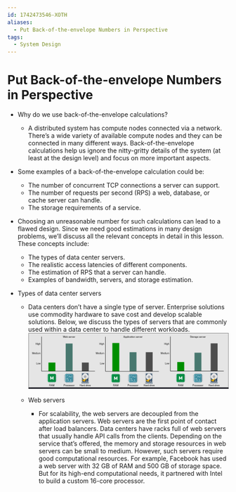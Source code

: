```yaml
---
id: 1742473546-XOTH
aliases:
  - Put Back-of-the-envelope Numbers in Perspective
tags:
  - System Design
---
```


# Put Back-of-the-envelope Numbers in Perspective

- Why do we use back-of-the-envelope calculations?

  - A distributed system has compute nodes connected via a network. There’s a wide variety of available compute nodes and they can be connected in many different ways. Back-of-the-envelope calculations help us ignore the nitty-gritty details of the system (at least at the design level) and focus on more important aspects.

- Some examples of a back-of-the-envelope calculation could be:
  - The number of concurrent TCP connections a server can support.
  - The number of requests per second (RPS) a web, database, or cache server can handle.
  - The storage requirements of a service.

- Choosing an unreasonable number for such calculations can lead to a flawed design. Since we need good estimations in many design problems, we’ll discuss all the relevant concepts in detail in this lesson. These concepts include:
  - The types of data center servers.
  - The realistic access latencies of different components.
  - The estimation of RPS that a server can handle.
  - Examples of bandwidth, servers, and storage estimation.

- Types of data center servers
  - Data centers don’t have a single type of server. Enterprise solutions use commodity hardware to save cost and develop scalable solutions. Below, we discuss the types of servers that are commonly used within a data center to handle different workloads.
      ![An approximation of the resources required on the web, application, and storage layer of the server. The Y-axis is a categorical axis with data points for low, medium, and high](../../assets/imgs/data-center-server.png)

  - Web servers
    - For scalability, the web servers are decoupled from the application servers. Web servers are the first point of contact after load balancers. Data centers have racks full of web servers that usually handle API calls from the clients. Depending on the service that’s offered, the memory and storage resources in web servers can be small to medium. However, such servers require good computational resources. For example, Facebook has used a web server with 32 GB of RAM and 500 GB of storage space. But for its high-end computational needs, it partnered with Intel to build a custom 16-core processor.
